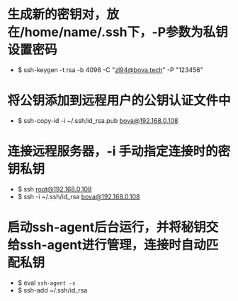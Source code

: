 # 生成新的密钥对，放在/home/name/.ssh下，-P参数为私钥设置密码
* $ ssh-keygen -t rsa -b 4096 -C "zl94@bova.tech" -P "123456"
# 将公钥添加到远程用户的公钥认证文件中
* $ ssh-copy-id -i ~/.ssh/id_rsa.pub bova@192.168.0.108
# 连接远程服务器，-i 手动指定连接时的密钥私钥
* $ ssh root@192.168.0.108
* $ ssh -i ~/.ssh/id_rsa bova@192.168.0.108

# 启动ssh-agent后台运行，并将秘钥交给ssh-agent进行管理，连接时自动匹配私钥
* $ eval `ssh-agent -s`
* $ ssh-add ~/.ssh/id_rsa


